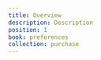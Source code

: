 ```yaml
---
title: Overview
description: Description
position: 1
book: preferences
collection: purchase
---
```



